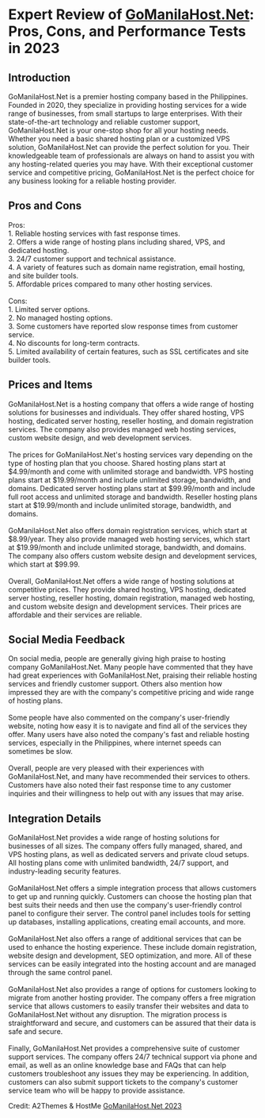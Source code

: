 <h1>Expert Review of <a href="https://a2themes.com/gomanilahostnet-reviews">GoManilaHost.Net</a>: Pros, Cons, and Performance Tests in 2023</h1>
<h2>Introduction</h2>
GoManilaHost.Net is a premier hosting company based in the Philippines. Founded in 2020, they specialize in providing hosting services for a wide range of businesses, from small startups to large enterprises. With their state-of-the-art technology and reliable customer support, GoManilaHost.Net is your one-stop shop for all your hosting needs. Whether you need a basic shared hosting plan or a customized VPS solution, GoManilaHost.Net can provide the perfect solution for you. Their knowledgeable team of professionals are always on hand to assist you with any hosting-related queries you may have. With their exceptional customer service and competitive pricing, GoManilaHost.Net is the perfect choice for any business looking for a reliable hosting provider.
<h2>Pros and Cons</h2>
Pros: <br>1. Reliable hosting services with fast response times.<br>2. Offers a wide range of hosting plans including shared, VPS, and dedicated hosting.<br>3. 24/7 customer support and technical assistance.<br>4. A variety of features such as domain name registration, email hosting, and site builder tools.<br>5. Affordable prices compared to many other hosting services.<br><br>Cons:<br>1. Limited server options.<br>2. No managed hosting options.<br>3. Some customers have reported slow response times from customer service.<br>4. No discounts for long-term contracts.<br>5. Limited availability of certain features, such as SSL certificates and site builder tools.
<h2>Prices and Items</h2>
GoManilaHost.Net is a hosting company that offers a wide range of hosting solutions for businesses and individuals. They offer shared hosting, VPS hosting, dedicated server hosting, reseller hosting, and domain registration services. The company also provides managed web hosting services, custom website design, and web development services.<br><br>The prices for GoManilaHost.Net's hosting services vary depending on the type of hosting plan that you choose. Shared hosting plans start at $4.99/month and come with unlimited storage and bandwidth. VPS hosting plans start at $19.99/month and include unlimited storage, bandwidth, and domains. Dedicated server hosting plans start at $99.99/month and include full root access and unlimited storage and bandwidth. Reseller hosting plans start at $19.99/month and include unlimited storage, bandwidth, and domains. <br><br>GoManilaHost.Net also offers domain registration services, which start at $8.99/year. They also provide managed web hosting services, which start at $19.99/month and include unlimited storage, bandwidth, and domains. The company also offers custom website design and development services, which start at $99.99. <br><br>Overall, GoManilaHost.Net offers a wide range of hosting solutions at competitive prices. They provide shared hosting, VPS hosting, dedicated server hosting, reseller hosting, domain registration, managed web hosting, and custom website design and development services. Their prices are affordable and their services are reliable.
<h2>Social Media Feedback</h2>
On social media, people are generally giving high praise to hosting company GoManilaHost.Net. Many people have commented that they have had great experiences with GoManilaHost.Net, praising their reliable hosting services and friendly customer support. Others also mention how impressed they are with the company's competitive pricing and wide range of hosting plans.<br><br>Some people have also commented on the company's user-friendly website, noting how easy it is to navigate and find all of the services they offer. Many users have also noted the company's fast and reliable hosting services, especially in the Philippines, where internet speeds can sometimes be slow.<br><br>Overall, people are very pleased with their experiences with GoManilaHost.Net, and many have recommended their services to others. Customers have also noted their fast response time to any customer inquiries and their willingness to help out with any issues that may arise.
<h2>Integration Details</h2>
GoManilaHost.Net provides a wide range of hosting solutions for businesses of all sizes. The company offers fully managed, shared, and VPS hosting plans, as well as dedicated servers and private cloud setups. All hosting plans come with unlimited bandwidth, 24/7 support, and industry-leading security features.<br><br>GoManilaHost.Net offers a simple integration process that allows customers to get up and running quickly. Customers can choose the hosting plan that best suits their needs and then use the company's user-friendly control panel to configure their server. The control panel includes tools for setting up databases, installing applications, creating email accounts, and more.<br><br>GoManilaHost.Net also offers a range of additional services that can be used to enhance the hosting experience. These include domain registration, website design and development, SEO optimization, and more. All of these services can be easily integrated into the hosting account and are managed through the same control panel.<br><br>GoManilaHost.Net also provides a range of options for customers looking to migrate from another hosting provider. The company offers a free migration service that allows customers to easily transfer their websites and data to GoManilaHost.Net without any disruption. The migration process is straightforward and secure, and customers can be assured that their data is safe and secure.<br><br>Finally, GoManilaHost.Net provides a comprehensive suite of customer support services. The company offers 24/7 technical support via phone and email, as well as an online knowledge base and FAQs that can help customers troubleshoot any issues they may be experiencing. In addition, customers can also submit support tickets to the company's customer service team who will be happy to provide assistance.
<p>Credit: A2Themes & HostMe <a href="https://a2themes.com/gomanilahostnet-reviews">GoManilaHost.Net 2023</a></p>